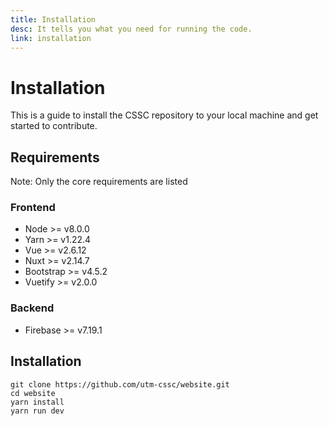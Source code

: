 ```yaml
---
title: Installation
desc: It tells you what you need for running the code.
link: installation
---
```


# Installation
This is a guide to install the CSSC repository to your local machine and get started to contribute.

## Requirements
Note: Only the core requirements are listed

### Frontend
  - Node >= v8.0.0
  - Yarn >= v1.22.4
  - Vue >= v2.6.12
  - Nuxt >= v2.14.7
  - Bootstrap >= v4.5.2
  - Vuetify >= v2.0.0

### Backend
  - Firebase >= v7.19.1

## Installation
    git clone https://github.com/utm-cssc/website.git
    cd website
    yarn install
    yarn run dev
